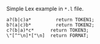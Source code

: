 Simple Lex example in ```*.l``` file.
```
a?(b|c)a* 		  return TOKEN1;
b?(a|c)b*	  	  return TOKEN2;
c?(b|a)*c*	  	return TOKEN3;
\"[^"\n]*["\n]	return FORMAT;
```
